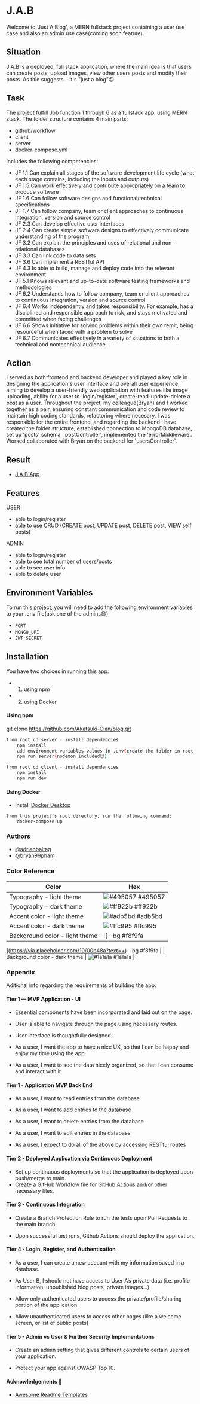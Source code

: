 # J.A.B 
Welcome to 'Just A Blog', a MERN  fullstack project containing a user use case
and also an admin use case(coming soon feature).


## Situation

J.A.B is a deployed, full stack application, where the main idea is that users can create posts, upload images, view other users posts and modify their posts.
As title suggests... it's "just a blog"😉 


## Task

The project fulfill Job function 1 through 6 as a fullstack app, using MERN stack.
The folder structure contains 4 main parts:
- github/workflow
- client
- server
- docker-compose.yml

Includes the following competencies:
- JF 1.1	Can explain all stages of the software development life cycle (what each stage contains, including the inputs and outputs)
- JF 1.5	Can work effectively and contribute appropriately on a team to produce software
- JF 1.6	Can follow software designs and functional/technical specifications				
- JF 1.7	Can follow company, team or client approaches to continuous integration, version and source control
- JF 2.3	Can develop effective user interfaces				
- JF 2.4	Can create simple software designs to effectively communicate understanding of the program				
- JF 3.2	Can explain the principles and uses of relational and non-relational databases				
- JF 3.3	Can link code to data sets	
- JF 3.6	Can implement a RESTful API		
- JF 4.3	Is able to build, manage and deploy code into the relevant environment
- JF 5.1	Knows relevant and up-to-date software testing frameworks and methodologies			
- JF 6.2	Understands how to follow company, team or client approaches to continuous integration, version and source control				
- JF 6.4	Works independently and takes responsibility. For example, has a disciplined and responsible approach to risk, and stays motivated and committed when facing challenges				
- JF 6.6	Shows initiative for solving problems within their own remit, being resourceful when faced with a problem to solve				
- JF 6.7	Communicates effectively in a variety of situations to both a technical and nontechnical audience.																												


## Action

 I served as both frontend and backend developer and played a key role in designing the application's user interface and overall user experience, aiming to develop a user-friendly web application with features like image uploading, ability for a user to 'login/register', create-read-update-delete a post as a user.
 Throughout the project, my colleague(Bryan) and I worked together as a pair, ensuring constant communication and code review to maintain high coding standards, refactoring where necesary.
 I was responsible for the entire frontend, and regarding the backend I have created the folder structure, established connection to MongoDB database, set up 'posts' schema, 'postController', implemented the 'errorMiddleware'.
 Worked collaborated with Bryan on the backend for 'usersController'.
## Result 

- [J.A.B App](https://blog-client-io30.onrender.com/)



## Features

USER
- able to login/register
- able to use CRUD (CREATE post, UPDATE post, DELETE post, VIEW self posts)

ADMIN
- able to login/register
- able to see total number of users/posts
- able to see user info  
- able to delete user    

## Environment Variables
To run this project, you will need to add the following environment variables to your .env file(ask one of the admins😎)
- `PORT`
- `MONGO_URI`
- `JWT_SECRET`

## Installation

You have two choices in running this app:
- 1. using npm
- 2. using Docker


#### Using npm

git clone https://github.com/Akatsuki-Clan/blog.git


```bash backend
from root cd server - install dependencies
    npm install
    add environment variables values in .env(create the folder in root - server folder)
    npm run server(nodemon included😉)
```

```bash frontend
from root cd client - install dependencies
    npm install
    npm run dev
```

#### Using Docker
- Install [Docker Desktop](https://www.docker.com/products/docker-desktop/)
```
from this project's root directory, run the following command:
    docker-compose up
```

### Authors
- [@adrianbaltag](https://github.com/adrianbaltag)
- [@bryan99pham](https://github.com/bryan99pham)


### Color Reference

| Color             | Hex                                                                |
| ----------------- | ------------------------------------------------------------------ |
| Typography - light theme | ![#495057](https://via.placeholder.com/10/0a192f?text=+) #495057 |
| Typography - dark theme | ![#ff922b](https://via.placeholder.com/10/f8f8f8?text=+) #ff922b |
| Accent color - light theme | ![ #adb5bd](https://via.placeholder.com/10/00b48a?text=+)  #adb5bd |
| Accent color - dark theme | ![#ffc995](https://via.placeholder.com/10/00b48a?text=+) #ffc995 |
| Background color - light theme | ![- bg #f8f9fa
](https://via.placeholder.com/10/00b48a?text=+) - bg #f8f9fa
 |
| Background color - dark theme | ![#1a1a1a](https://via.placeholder.com/10/00b48a?text=+) #1a1a1a |


### Appendix

Aditional info regarding the requirements of building the app:


#### Tier 1 — MVP Application - UI


- Essential components have been incorporated and laid out on the page.

- User is able to navigate through the page using necessary routes.

- User interface is thoughtfully designed.
- As a user, I want the app to have a nice UX, so that I can be happy and enjoy my time using the app.
- As a user, I want to see the data nicely organized, so that I can consume and interact with it. 

#### Tier 1 - Application MVP Back End

- As a user, I want to read entries from the database

- As a user, I want to add entries to the database

- As a user, I want to delete entries from the database

- As a user, I want to edit entries in the database

- As a user, I expect to do all of the above by accessing RESTful routes

#### Tier 2 - Deployed Application via Continuous Deployment

- Set up continuous deployments so that the application is deployed upon push/merge to main.
- Create a GitHub Workflow file for GitHub Actions and/or other necessary files.

#### Tier 3 - Continuous Integration

- Create a Branch Protection Rule to run the tests upon Pull Requests to the main branch. 

- Upon successful test runs, Github Actions should deploy the application.

#### Tier 4 - Login, Register, and Authentication

- As a user, I can create a new account with my information saved in a database.


- As User B, I should not have access to User A’s private data (i.e. profile information, unpublished blog posts, private images…)

- Allow only authenticated users to access the private/profile/sharing portion of the application.

- Allow unauthenticated users to access other pages (like a welcome screen, or list of public posts)

#### Tier 5 - Admin vs User & Further Security Implementations

- Create an admin setting that gives different controls to certain users of your application.

- Protect your app against OWASP Top 10.


#### Acknowledgements 🙌

 - [Awesome Readme Templates](https://readme.so/editor)
